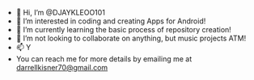- 👋 Hi, I’m @DJAYKLEOO101
- 👀 I’m interested in coding and creating Apps for Android!
- 🌱 I’m currently learning the basic process of repository creation!
- 💞️ I’m not looking to collaborate on anything, but music projects ATM!
- 📫 Y
- You can reach me for more details by emailing me at darrellkisner70@gmail.com

<!---
DJAYKLEOO101/DJAYKLEOO101 is a ✨ special ✨ repository because its `README.md` (this file) appears on your GitHub profile.
You can click the Preview link to take a look at your changes.
--->
